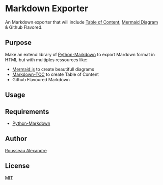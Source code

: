 # Markdown Exporter

An Markdown exporter that will include [Table of Content][Markdown-TOC], [Mermaid Diagram][mermaid.js] & Github Flavored.

## Purpose

Make an extend library of [Python-Markdown][Python-Markdown] to export Mardown format in HTML but with multiples ressources like:

* [Mermaid.js][mermaid.js] to create beautifull diagrams
* [Markdown-TOC][Markdown-TOC] to create Table of Content
* Github Flavoured Markdown

## Usage

## Requirements

* [Python-Markdown][Python-Markdown]

## Author

[Rousseau Alexandre](https://github.com/madeindjs/)

## License

[MIT](https://opensource.org/licenses/MIT)


[Python-Markdown]: https://pythonhosted.org/Markdown/
[Markdown-TOC]: https://pythonhosted.org/Markdown/extensions/toc.html
[mermaid.js]: https://github.com/knsv/mermaid